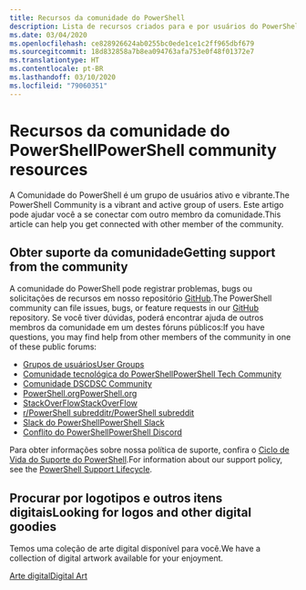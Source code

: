 ```yaml
---
title: Recursos da comunidade do PowerShell
description: Lista de recursos criados para e por usuários do PowerShell
ms.date: 03/04/2020
ms.openlocfilehash: ce828926624ab0255bc0ede1ce1c2ff965dbf679
ms.sourcegitcommit: 18d832858a7b8ea094763afa753e0f48f01372e7
ms.translationtype: HT
ms.contentlocale: pt-BR
ms.lasthandoff: 03/10/2020
ms.locfileid: "79060351"
---
```

# <a name="powershell-community-resources"></a><span data-ttu-id="904f8-103">Recursos da comunidade do PowerShell</span><span class="sxs-lookup"><span data-stu-id="904f8-103">PowerShell community resources</span></span>

<span data-ttu-id="904f8-104">A Comunidade do PowerShell é um grupo de usuários ativo e vibrante.</span><span class="sxs-lookup"><span data-stu-id="904f8-104">The PowerShell Community is a vibrant and active group of users.</span></span> <span data-ttu-id="904f8-105">Este artigo pode ajudar você a se conectar com outro membro da comunidade.</span><span class="sxs-lookup"><span data-stu-id="904f8-105">This article can help you get connected with other member of the community.</span></span>

## <a name="getting-support-from-the-community"></a><span data-ttu-id="904f8-106">Obter suporte da comunidade</span><span class="sxs-lookup"><span data-stu-id="904f8-106">Getting support from the community</span></span>

<span data-ttu-id="904f8-107">A comunidade do PowerShell pode registrar problemas, bugs ou solicitações de recursos em nosso repositório [GitHub](https://github.com/powershell/powershell/issues).</span><span class="sxs-lookup"><span data-stu-id="904f8-107">The PowerShell community can file issues, bugs, or feature requests in our [GitHub](https://github.com/powershell/powershell/issues) repository.</span></span> <span data-ttu-id="904f8-108">Se você tiver dúvidas, poderá encontrar ajuda de outros membros da comunidade em um destes fóruns públicos:</span><span class="sxs-lookup"><span data-stu-id="904f8-108">If you have questions, you may find help from other members of the community in one of these public forums:</span></span>

- [<span data-ttu-id="904f8-109">Grupos de usuários</span><span class="sxs-lookup"><span data-stu-id="904f8-109">User Groups</span></span>](https://aka.ms/psusergroup)
- [<span data-ttu-id="904f8-110">Comunidade tecnológica do PowerShell</span><span class="sxs-lookup"><span data-stu-id="904f8-110">PowerShell Tech Community</span></span>](https://techcommunity.microsoft.com/t5/PowerShell/ct-p/WindowsPowerShell)
- [<span data-ttu-id="904f8-111">Comunidade DSC</span><span class="sxs-lookup"><span data-stu-id="904f8-111">DSC Community</span></span>](https://dsccommunity.org/)
- [<span data-ttu-id="904f8-112">PowerShell.org</span><span class="sxs-lookup"><span data-stu-id="904f8-112">PowerShell.org</span></span>](https://powershell.org/)
- [<span data-ttu-id="904f8-113">StackOverFlow</span><span class="sxs-lookup"><span data-stu-id="904f8-113">StackOverFlow</span></span>](https://stackoverflow.com/questions/tagged/powershell)
- [<span data-ttu-id="904f8-114">r/PowerShell subreddit</span><span class="sxs-lookup"><span data-stu-id="904f8-114">r/PowerShell subreddit</span></span>](https://www.reddit.com/r/PowerShell/)
- [<span data-ttu-id="904f8-115">Slack do PowerShell</span><span class="sxs-lookup"><span data-stu-id="904f8-115">PowerShell Slack</span></span>](https://join.slack.com/t/powershell/shared_invite/enQtNjk2ODE4MTkxNTY4LWJlOTU3NzBiYWFiMjM3Mzg3M2E5OGJiNGE4YjVhODVlNWNlY2I2ZWRkNGY2NjE4MThiYTg4OWI5NjA4MDM3ZjQ)
- [<span data-ttu-id="904f8-116">Conflito do PowerShell</span><span class="sxs-lookup"><span data-stu-id="904f8-116">PowerShell Discord</span></span>](https://discord.gg/Ju25cw6)

<span data-ttu-id="904f8-117">Para obter informações sobre nossa política de suporte, confira o [Ciclo de Vida do Suporte do PowerShell](/powershell/scripting/powershell-support-lifecycle).</span><span class="sxs-lookup"><span data-stu-id="904f8-117">For information about our support policy, see the [PowerShell Support Lifecycle](/powershell/scripting/powershell-support-lifecycle).</span></span>

## <a name="looking-for-logos-and-other-digital-goodies"></a><span data-ttu-id="904f8-118">Procurar por logotipos e outros itens digitais</span><span class="sxs-lookup"><span data-stu-id="904f8-118">Looking for logos and other digital goodies</span></span>

<span data-ttu-id="904f8-119">Temos uma coleção de arte digital disponível para você.</span><span class="sxs-lookup"><span data-stu-id="904f8-119">We have a collection of digital artwork available for your enjoyment.</span></span>

[<span data-ttu-id="904f8-120">Arte digital</span><span class="sxs-lookup"><span data-stu-id="904f8-120">Digital Art</span></span>](https://docs.microsoft.com/powershell/scripting/community/digital-art.md)
